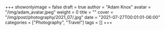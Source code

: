+++
showonlyimage = false
draft = true
author = "Adam Knox"
avatar = "/img/adam_avatar.jpeg"
weight = 0
title = ""
cover = "/img/post/photography/2021_07/.jpg"
date = "2021-07-27T00:01:01-06:00"
categories = ["Photography", "Travel"]
tags = []
+++
<!--more-->
